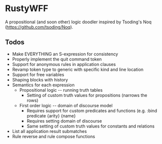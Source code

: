 # RustyWFF

A propositional (and soon other) logic doodler inspired by Tsoding's Noq (https://github.com/tsoding/Noq).

## Todos

- Make EVERYTHING an S-expression for consistency
- Properly implement the quit command token
- Support for anonymous rules in application clauses
- Revamp token type to generic with specific kind and line location
- Support for free variables
- Shaping blocks with history
- Semantics for each expression
  - Propositional logic -- running truth tables
    - Setting of custom truth values for propositions (narrows the rows)
  - First order logic -- domain of discourse model
    - Requires support for custom predicates and functions (e.g. :bind predicate {arity} {name}
    - Requires setting domain of discourse
    - Same setting of custom truth values for constants and relations
- List all application result submatches
- Rule reverse and rule compose functions
